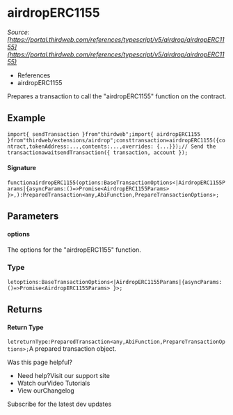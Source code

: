 # airdropERC1155

*Source: [https://portal.thirdweb.com/references/typescript/v5/airdrop/airdropERC1155](https://portal.thirdweb.com/references/typescript/v5/airdrop/airdropERC1155)*

* References
* airdropERC1155

Prepares a transaction to call the "airdropERC1155" function on the contract.

## Example

`import{ sendTransaction }from"thirdweb";import{ airdropERC1155 }from"thirdweb/extensions/airdrop";consttransaction=airdropERC1155({contract,tokenAddress:...,contents:...,overrides: {...}});// Send the transactionawaitsendTransaction({ transaction, account });`
#### Signature

`functionairdropERC1155(options:BaseTransactionOptions<|AirdropERC1155Params|{asyncParams:()=>Promise<AirdropERC1155Params> }>,):PreparedTransaction<any,AbiFunction,PrepareTransactionOptions>;`
## Parameters

#### options

The options for the "airdropERC1155" function.

### Type

`letoptions:BaseTransactionOptions<|AirdropERC1155Params|{asyncParams:()=>Promise<AirdropERC1155Params> }>;`
## Returns

#### Return Type

`letreturnType:PreparedTransaction<any,AbiFunction,PrepareTransactionOptions>;`A prepared transaction object.

Was this page helpful?

* Need help?Visit our support site
* Watch ourVideo Tutorials
* View ourChangelog

Subscribe for the latest dev updates

